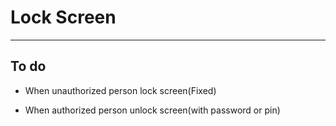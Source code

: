 # Lock Screen

---

## To do

- When unauthorized person lock screen(Fixed)

- When authorized person unlock screen(with password or pin)
